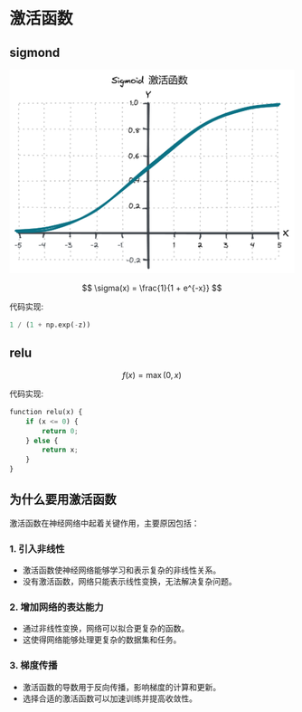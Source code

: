 # 激活函数

## sigmond

![sigmond函数](images/PixPin_545.png)

$$
\sigma(x) = \frac{1}{1 + e^{-x}}
$$

代码实现:
```python
1 / (1 + np.exp(-z))
```

## relu

$$
f(x) = \max(0, x)
$$

代码实现:
```python
function relu(x) {
    if (x <= 0) {
        return 0;
    } else {
        return x;
    }
}
```
## 为什么要用激活函数

激活函数在神经网络中起着关键作用，主要原因包括：

### 1. 引入非线性

- 激活函数使神经网络能够学习和表示复杂的非线性关系。
- 没有激活函数，网络只能表示线性变换，无法解决复杂问题。

### 2. 增加网络的表达能力

- 通过非线性变换，网络可以拟合更复杂的函数。
- 这使得网络能够处理更复杂的数据集和任务。

### 3. 梯度传播

- 激活函数的导数用于反向传播，影响梯度的计算和更新。
- 选择合适的激活函数可以加速训练并提高收敛性。



